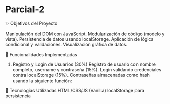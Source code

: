 # Parcial-2
✨ Objetivos del Proyecto

Manipulación del DOM con JavaScript.
Modularización de código (modelo y vista).
Persistencia de datos usando localStorage.
Aplicación de lógica condicional y validaciones.
Visualización gráfica de datos.

🚀 Funcionalidades Implementadas

1. Registro y Login de Usuarios (30%)
Registro de usuario con nombre completo, username y contraseña (15%).
Login validando credenciales contra localStorage (15%).
Contraseñas almacenadas como hash usando la siguiente función:

🧱 Tecnologías Utilizadas
HTML/CSS/JS (Vanilla)
localStorage para persistencia
